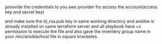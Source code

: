 proovide the credentials to you aws provider fro access the account(access key and secret key)

and make sure the id_rsa.pub key in same working directory and ansible is already installed on same terraform server
and all playbook have +x permission to execute the file and also gave the inventery group name in your /etc/ansible/host file in square bracketes.

